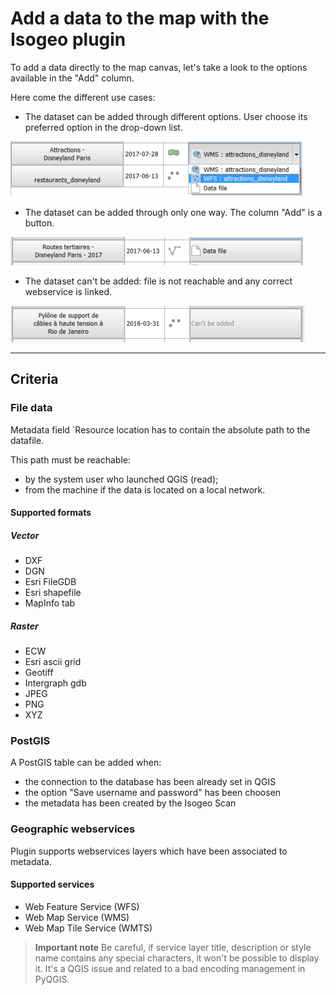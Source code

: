 # Add a data to the map with the Isogeo plugin

To add a data directly to the map canvas, let's take a look to the options available in the "Add" column.

Here come the different use cases:

- The dataset can be added through different options. User choose its preferred option in the drop-down list.

![](https://raw.githubusercontent.com/isogeo/isogeo-plugin-qgis/master/img/search_results_add_OK_multi_en.png "Data can be added through multiple ways")

- The dataset can be added through only one way. The column "Add" is a button.

![](https://raw.githubusercontent.com/isogeo/isogeo-plugin-qgis/master/img/search_results_addOk_one_en.png "Data can be added through one way")

- The dataset can't be added: file is not reachable and any correct webservice is linked.

![](https://raw.githubusercontent.com/isogeo/isogeo-plugin-qgis/master/img/search_results_addNot_en.png "Unable to add data - check criterias")
___

## Criteria

### File data

Metadata field `Resource location has to contain the absolute path to the datafile.

This path must be reachable:
* by the system user who launched QGIS (read);
* from the machine if the data is located on a local network.

#### Supported formats

##### Vector

- DXF
- DGN
- Esri FileGDB
- Esri shapefile
- MapInfo tab

##### Raster

- ECW
- Esri ascii grid
- Geotiff
- Intergraph gdb
- JPEG
- PNG
- XYZ

### PostGIS

A PostGIS table can be added when:

- the connection to the database has been already set in QGIS
- the option "Save username and password" has been choosen
- the metadata has been created by the Isogeo Scan

### Geographic webservices

Plugin supports webservices layers which have been associated to metadata.

#### Supported services

- Web Feature Service (WFS)
- Web Map Service (WMS)
- Web Map Tile Service (WMTS)

> **Important note**
> Be careful, if service layer title, description or style name contains any special characters, it won't be possible to display it. It's a QGIS issue and related to a bad encoding management in PyQGIS.

